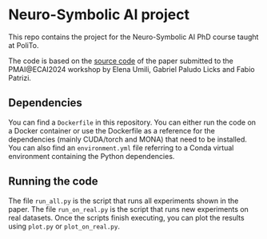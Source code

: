 # Neuro-Symbolic AI project

This repo contains the project for the Neuro-Symbolic AI PhD course taught at PoliTo.

The code is based on the [source code](https://github.com/whitemech/suffix-prediction-pmai2024) of the paper submitted to the PMAI@ECAI2024 workshop by Elena Umili, Gabriel Paludo Licks and Fabio Patrizi.

## Dependencies

You can find a `Dockerfile` in this repository. You can either run the code on a Docker container or use the Dockerfile as a reference for the dependencies (mainly CUDA/torch and MONA) that need to be installed. You can also find an `environment.yml` file referring to a Conda virtual environment containing the Python dependencies.

## Running the code

The file `run_all.py` is the script that runs all experiments shown in the paper.
The file `run_on_real.py` is the script that runs new experiments on real datasets.
Once the scripts finish executing, you can plot the results using `plot.py` or `plot_on_real.py`.